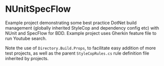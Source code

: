 NUnitSpecFlow
=============
Example project demonstrating some best practice DotNet build management (globally inherited StyleCop and dependency config etc) with NUnit and SpecFlow for BDD. Example project uses Gherkin feature file to run Youtube search.

Note the use of `Directory.Build.Props`, to facilitate easy addition of more test projects, as well as the parent `StyleCopRules.cs` rule definition file inherited by projects.